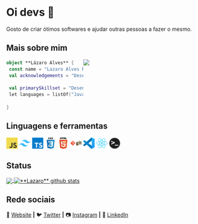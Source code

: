 # Oi devs 👋

Gosto de criar ótimos softwares e ajudar outras pessoas a fazer o mesmo.

## Mais sobre mim

<img align="right" width="300" src="https://i2.wp.com/allhtaccess.info/wp-content/uploads/2018/03/programming.gif?fit=1281%2C716&ssl=1" />

```kotlin
object **Lázaro Alves** {
 const name = "Lazaro Alves Rodrigues"
 val acknowledgements = "Desenvolvedor Front-End"

 val primarySkillset = "Desenvolvimento Web Front-end, GIT"
 let languages = listOf("JavaScript", "TailwindCSS", "TypeScript", "React")

}
```

## Linguagens e ferramentas

<code><img height="30" src="https://raw.githubusercontent.com/github/explore/80688e429a7d4ef2fca1e82350fe8e3517d3494d/topics/javascript/javascript.png"></code>
<code><img height="30" src="https://raw.githubusercontent.com/devicons/devicon/55609aa5bd817ff167afce0d965585c92040787a/icons/tailwindcss/tailwindcss-plain.svg"></code>
<code><img height="30" src="https://github.com/devicons/devicon/blob/master/icons/typescript/typescript-plain.svg"></code>
<code><img height="30" src="https://raw.githubusercontent.com/github/explore/80688e429a7d4ef2fca1e82350fe8e3517d3494d/topics/css/css.png"></code>
<code><img height="30" src="https://raw.githubusercontent.com/github/explore/80688e429a7d4ef2fca1e82350fe8e3517d3494d/topics/html/html.png"></code>
<code><img height="30" src="https://raw.githubusercontent.com/github/explore/80688e429a7d4ef2fca1e82350fe8e3517d3494d/topics/git/git.png"></code>
<code><img height="30" src="https://raw.githubusercontent.com/github/explore/80688e429a7d4ef2fca1e82350fe8e3517d3494d/topics/visual-studio-code/visual-studio-code.png"></code>
<code><img height="30" src="https://github.com/devicons/devicon/blob/master/icons/react/react-original.svg"></code>
<code><img height="30" src="https://raw.githubusercontent.com/github/explore/80688e429a7d4ef2fca1e82350fe8e3517d3494d/topics/terminal/terminal.png"></code>

## Status

<a href="https://github.com/lazaroalvesr">
  <img align="center" src="https://github-readme-stats.vercel.app/api/top-langs/?username=lazaroalvesr&theme=dracula&hide_langs_below=1" />
</a>

<a href="https://github.com/lazaroalvesr">
 <img align="center" src="https://github-readme-stats.vercel.app/api?username=lazaroalvesr&show_icons=true&theme=dracula&line_height=27" alt="**Lazaro** github stats"/>
</a>

[website]: https://www.lazaroalvesr.com/
[twitter]: https://twitter.com/SEUTWITTER](https://twitter.com/Alves_RRk)
[instagram]: https://www.instagram.com/lazaro_alves_r/
[linkedin]: https://www.linkedin.com/in/l%C3%A1zaro-alves-rodrigues-a27013215/

<br>

## Rede sociais

🏡 [Website][website] **|**
🐦 [Twitter][twitter] **|**
📷 [Instagram][instagram] **|**
👔 [LinkedIn][linkedin]
